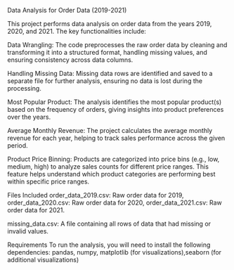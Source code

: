Data Analysis for Order Data (2019-2021)

This project performs data analysis on order data from the years 2019, 2020, and 2021. The key functionalities include:

Data Wrangling: The code preprocesses the raw order data by cleaning and transforming it into a structured format, handling missing values, and ensuring consistency across data columns.

Handling Missing Data: Missing data rows are identified and saved to a separate file for further analysis, ensuring no data is lost during the processing.

Most Popular Product: The analysis identifies the most popular product(s) based on the frequency of orders, giving insights into product preferences over the years.

Average Monthly Revenue: The project calculates the average monthly revenue for each year, helping to track sales performance across the given period.

Product Price Binning: Products are categorized into price bins (e.g., low, medium, high) to analyze sales counts for different price ranges. This feature helps understand which product categories are performing best within specific price ranges.

Files Included
order_data_2019.csv: Raw order data for 2019, order_data_2020.csv: Raw order data for 2020, order_data_2021.csv: Raw order data for 2021.

missing_data.csv: A file containing all rows of data that had missing or invalid values.

Requirements
To run the analysis, you will need to install the following dependencies: pandas, numpy, matplotlib (for visualizations),seaborn (for additional visualizations)
